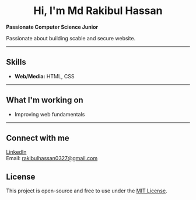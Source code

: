 # <h1 align="center"> Hi, I'm Md Rakibul Hassan </h1>

**Passionate Computer Science Junior**

Passionate about building  scable and secure website.

---

## Skills
- **Web/Media:** HTML, CSS

---

## What I'm working on
- Improving web fundamentals

---

## Connect with me
[LinkedIn](https://www.linkedin.com/in/md-rakibul-hassan-miyaji)  
Email: rakibulhassan0327@gmail.com  

## License
This project is open-source and free to use under the [MIT License](LICENSE).
```